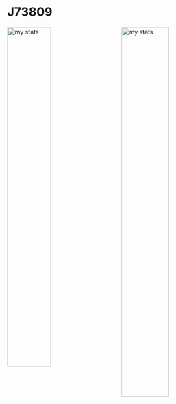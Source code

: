 # J73809

<img alt="my stats" align="left" width="45%"  src="https://github-readme-stats.vercel.app/api?username=J73809&show_icons=true&theme=merko"/>
<img alt="my stats" align="right" width="47%"  src="https://github-readme-stats.vercel.app/api/top-langs/?username=J73809&layout=compact&theme=merko"/>
